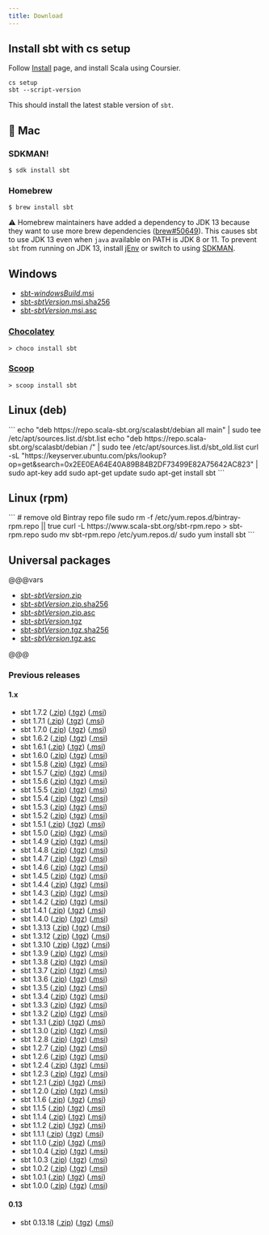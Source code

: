 ```yaml
---
title: Download
---
```


Install sbt with **cs setup**
-----------------------------

Follow [Install](https://www.scala-lang.org/download/) page, and install Scala using Coursier.

```
cs setup
sbt --script-version
```

This should install the latest stable version of `sbt`.

 Mac
-----

### SDKMAN!

```
$ sdk install sbt
```

### Homebrew

```
$ brew install sbt
```

⚠️ Homebrew maintainers have added a dependency to JDK 13 because they want to use more brew dependencies ([brew#50649](https://github.com/Homebrew/homebrew-core/issues/50649)). This causes sbt to use JDK 13 even when `java` available on PATH is JDK 8 or 11. To prevent `sbt` from running on JDK 13, install [jEnv](https://www.jenv.be/) or switch to using [SDKMAN](https://sdkman.io/).

Windows
-------

- [sbt-$windowsBuild$.msi](https://github.com/sbt/sbt/releases/download/v$sbtVersion$/sbt-$sbtVersion$.msi)
- [sbt-$sbtVersion$.msi.sha256](https://github.com/sbt/sbt/releases/download/v$sbtVersion$/sbt-$sbtVersion$.msi.sha256)
- [sbt-$sbtVersion$.msi.asc](https://github.com/sbt/sbt/releases/download/v$sbtVersion$/sbt-$sbtVersion$.msi.asc)

### [Chocolatey](https://chocolatey.org/packages/sbt)

```
> choco install sbt
```

### [Scoop](https://scoop.sh/)

```
> scoop install sbt
```

  <div class="distro_debian">
  	<h2>Linux (deb)</h2>
```
echo "deb https://repo.scala-sbt.org/scalasbt/debian all main" | sudo tee /etc/apt/sources.list.d/sbt.list
echo "deb https://repo.scala-sbt.org/scalasbt/debian /" | sudo tee /etc/apt/sources.list.d/sbt_old.list
curl -sL "https://keyserver.ubuntu.com/pks/lookup?op=get&search=0x2EE0EA64E40A89B84B2DF73499E82A75642AC823" | sudo apt-key add
sudo apt-get update
sudo apt-get install sbt
```
  </div>

  <div class="distro_redhat">
  	<h2>Linux (rpm)</h2>
```
# remove old Bintray repo file
sudo rm -f /etc/yum.repos.d/bintray-rpm.repo || true
curl -L https://www.scala-sbt.org/sbt-rpm.repo > sbt-rpm.repo
sudo mv sbt-rpm.repo /etc/yum.repos.d/
sudo yum install sbt
```
  </div>

Universal packages
------------------

@@@vars

- [sbt-$sbtVersion$.zip](https://github.com/sbt/sbt/releases/download/v$sbtVersion$/sbt-$sbtVersion$.zip)
- [sbt-$sbtVersion$.zip.sha256](https://github.com/sbt/sbt/releases/download/v$sbtVersion$/sbt-$sbtVersion$.zip.sha256)
- [sbt-$sbtVersion$.zip.asc](https://github.com/sbt/sbt/releases/download/v$sbtVersion$/sbt-$sbtVersion$.zip.asc)
- [sbt-$sbtVersion$.tgz](https://github.com/sbt/sbt/releases/download/v$sbtVersion$/sbt-$sbtVersion$.tgz)
- [sbt-$sbtVersion$.tgz.sha256](https://github.com/sbt/sbt/releases/download/v$sbtVersion$/sbt-$sbtVersion$.tgz.sha256)
- [sbt-$sbtVersion$.tgz.asc](https://github.com/sbt/sbt/releases/download/v$sbtVersion$/sbt-$sbtVersion$.tgz.asc)

@@@

### Previous releases

<h4>1.x</h4>
<ul>

<li>
  sbt 1.7.2
  (<a href="https://github.com/sbt/sbt/releases/download/v1.7.2/sbt-1.7.2.zip">.zip</a>)
  (<a href="https://github.com/sbt/sbt/releases/download/v1.7.2/sbt-1.7.2.tgz">.tgz</a>)
  (<a href="https://github.com/sbt/sbt/releases/download/v1.7.2/sbt-1.7.2.msi">.msi</a>)
</li>

<li>
  sbt 1.7.1
  (<a href="https://github.com/sbt/sbt/releases/download/v1.7.1/sbt-1.7.1.zip">.zip</a>)
  (<a href="https://github.com/sbt/sbt/releases/download/v1.7.1/sbt-1.7.1.tgz">.tgz</a>)
  (<a href="https://github.com/sbt/sbt/releases/download/v1.7.1/sbt-1.7.1.msi">.msi</a>)
</li>

<li>
  sbt 1.7.0
  (<a href="https://github.com/sbt/sbt/releases/download/v1.7.0/sbt-1.7.0.zip">.zip</a>)
  (<a href="https://github.com/sbt/sbt/releases/download/v1.7.0/sbt-1.7.0.tgz">.tgz</a>)
  (<a href="https://github.com/sbt/sbt/releases/download/v1.7.0/sbt-1.7.0.msi">.msi</a>)
</li>

<li>
  sbt 1.6.2
  (<a href="https://github.com/sbt/sbt/releases/download/v1.6.2/sbt-1.6.2.zip">.zip</a>)
  (<a href="https://github.com/sbt/sbt/releases/download/v1.6.2/sbt-1.6.2.tgz">.tgz</a>)
  (<a href="https://github.com/sbt/sbt/releases/download/v1.6.2/sbt-1.6.2.msi">.msi</a>)
</li>

<li>
  sbt 1.6.1
  (<a href="https://github.com/sbt/sbt/releases/download/v1.6.1/sbt-1.6.1.zip">.zip</a>)
  (<a href="https://github.com/sbt/sbt/releases/download/v1.6.1/sbt-1.6.1.tgz">.tgz</a>)
  (<a href="https://github.com/sbt/sbt/releases/download/v1.6.1/sbt-1.6.1.msi">.msi</a>)
</li>

<li>
  sbt 1.6.0
  (<a href="https://github.com/sbt/sbt/releases/download/v1.6.0/sbt-1.6.0.zip">.zip</a>)
  (<a href="https://github.com/sbt/sbt/releases/download/v1.6.0/sbt-1.6.0.tgz">.tgz</a>)
  (<a href="https://github.com/sbt/sbt/releases/download/v1.6.0/sbt-1.6.0.msi">.msi</a>)
</li>

<li>
  sbt 1.5.8
  (<a href="https://github.com/sbt/sbt/releases/download/v1.5.8/sbt-1.5.8.zip">.zip</a>)
  (<a href="https://github.com/sbt/sbt/releases/download/v1.5.8/sbt-1.5.8.tgz">.tgz</a>)
  (<a href="https://github.com/sbt/sbt/releases/download/v1.5.8/sbt-1.5.8.msi">.msi</a>)
</li>

<li>
  sbt 1.5.7
  (<a href="https://github.com/sbt/sbt/releases/download/v1.5.7/sbt-1.5.7.zip">.zip</a>)
  (<a href="https://github.com/sbt/sbt/releases/download/v1.5.7/sbt-1.5.7.tgz">.tgz</a>)
  (<a href="https://github.com/sbt/sbt/releases/download/v1.5.7/sbt-1.5.7.msi">.msi</a>)
</li>

<li>
  sbt 1.5.6
  (<a href="https://github.com/sbt/sbt/releases/download/v1.5.6/sbt-1.5.6.zip">.zip</a>)
  (<a href="https://github.com/sbt/sbt/releases/download/v1.5.6/sbt-1.5.6.tgz">.tgz</a>)
  (<a href="https://github.com/sbt/sbt/releases/download/v1.5.6/sbt-1.5.6.msi">.msi</a>)
</li>

<li>
  sbt 1.5.5
  (<a href="https://github.com/sbt/sbt/releases/download/v1.5.5/sbt-1.5.5.zip">.zip</a>)
  (<a href="https://github.com/sbt/sbt/releases/download/v1.5.5/sbt-1.5.5.tgz">.tgz</a>)
  (<a href="https://github.com/sbt/sbt/releases/download/v1.5.5/sbt-1.5.5.msi">.msi</a>)
</li>

<li>
  sbt 1.5.4
  (<a href="https://github.com/sbt/sbt/releases/download/v1.5.4/sbt-1.5.4.zip">.zip</a>)
  (<a href="https://github.com/sbt/sbt/releases/download/v1.5.4/sbt-1.5.4.tgz">.tgz</a>)
  (<a href="https://github.com/sbt/sbt/releases/download/v1.5.4/sbt-1.5.4.msi">.msi</a>)
</li>

<li>
  sbt 1.5.3
  (<a href="https://github.com/sbt/sbt/releases/download/v1.5.3/sbt-1.5.3.zip">.zip</a>)
  (<a href="https://github.com/sbt/sbt/releases/download/v1.5.3/sbt-1.5.3.tgz">.tgz</a>)
  (<a href="https://github.com/sbt/sbt/releases/download/v1.5.3/sbt-1.5.3.msi">.msi</a>)
</li>

<li>
  sbt 1.5.2
  (<a href="https://github.com/sbt/sbt/releases/download/v1.5.2/sbt-1.5.2.zip">.zip</a>)
  (<a href="https://github.com/sbt/sbt/releases/download/v1.5.2/sbt-1.5.2.tgz">.tgz</a>)
  (<a href="https://github.com/sbt/sbt/releases/download/v1.5.2/sbt-1.5.2.msi">.msi</a>)
</li>

<li>
  sbt 1.5.1
  (<a href="https://github.com/sbt/sbt/releases/download/v1.5.1/sbt-1.5.1.zip">.zip</a>)
  (<a href="https://github.com/sbt/sbt/releases/download/v1.5.1/sbt-1.5.1.tgz">.tgz</a>)
  (<a href="https://github.com/sbt/sbt/releases/download/v1.5.1/sbt-1.5.1.msi">.msi</a>)
</li>

<li>
  sbt 1.5.0
  (<a href="https://github.com/sbt/sbt/releases/download/v1.5.0/sbt-1.5.0.zip">.zip</a>)
  (<a href="https://github.com/sbt/sbt/releases/download/v1.5.0/sbt-1.5.0.tgz">.tgz</a>)
  (<a href="https://github.com/sbt/sbt/releases/download/v1.5.0/sbt-1.5.0.msi">.msi</a>)
</li>

<li>
  sbt 1.4.9
  (<a href="https://github.com/sbt/sbt/releases/download/v1.4.9/sbt-1.4.9.zip">.zip</a>)
  (<a href="https://github.com/sbt/sbt/releases/download/v1.4.9/sbt-1.4.9.tgz">.tgz</a>)
  (<a href="https://github.com/sbt/sbt/releases/download/v1.4.9/sbt-1.4.9.msi">.msi</a>)
</li>

<li>
  sbt 1.4.8
  (<a href="https://github.com/sbt/sbt/releases/download/v1.4.8/sbt-1.4.8.zip">.zip</a>)
  (<a href="https://github.com/sbt/sbt/releases/download/v1.4.8/sbt-1.4.8.tgz">.tgz</a>)
  (<a href="https://github.com/sbt/sbt/releases/download/v1.4.8/sbt-1.4.8.msi">.msi</a>)
</li>

<li>
  sbt 1.4.7
  (<a href="https://github.com/sbt/sbt/releases/download/v1.4.7/sbt-1.4.7.zip">.zip</a>)
  (<a href="https://github.com/sbt/sbt/releases/download/v1.4.7/sbt-1.4.7.tgz">.tgz</a>)
  (<a href="https://github.com/sbt/sbt/releases/download/v1.4.7/sbt-1.4.7.msi">.msi</a>)
</li>

<li>
  sbt 1.4.6
  (<a href="https://github.com/sbt/sbt/releases/download/v1.4.6/sbt-1.4.6.zip">.zip</a>)
  (<a href="https://github.com/sbt/sbt/releases/download/v1.4.6/sbt-1.4.6.tgz">.tgz</a>)
  (<a href="https://github.com/sbt/sbt/releases/download/v1.4.6/sbt-1.4.6.msi">.msi</a>)
</li>

<li>
  sbt 1.4.5
  (<a href="https://github.com/sbt/sbt/releases/download/v1.4.5/sbt-1.4.5.zip">.zip</a>)
  (<a href="https://github.com/sbt/sbt/releases/download/v1.4.5/sbt-1.4.5.tgz">.tgz</a>)
  (<a href="https://github.com/sbt/sbt/releases/download/v1.4.5/sbt-1.4.5.msi">.msi</a>)
</li>

<li>
  sbt 1.4.4
  (<a href="https://github.com/sbt/sbt/releases/download/v1.4.4/sbt-1.4.4.zip">.zip</a>)
  (<a href="https://github.com/sbt/sbt/releases/download/v1.4.4/sbt-1.4.4.tgz">.tgz</a>)
  (<a href="https://github.com/sbt/sbt/releases/download/v1.4.4/sbt-1.4.4.msi">.msi</a>)
</li>

<li>
  sbt 1.4.3
  (<a href="https://github.com/sbt/sbt/releases/download/v1.4.3/sbt-1.4.3.zip">.zip</a>)
  (<a href="https://github.com/sbt/sbt/releases/download/v1.4.3/sbt-1.4.3.tgz">.tgz</a>)
  (<a href="https://github.com/sbt/sbt/releases/download/v1.4.3/sbt-1.4.3.msi">.msi</a>)
</li>

<li>
  sbt 1.4.2
  (<a href="https://github.com/sbt/sbt/releases/download/v1.4.2/sbt-1.4.2.zip">.zip</a>)
  (<a href="https://github.com/sbt/sbt/releases/download/v1.4.2/sbt-1.4.2.tgz">.tgz</a>)
  (<a href="https://github.com/sbt/sbt/releases/download/v1.4.2/sbt-1.4.2.msi">.msi</a>)
</li>

<li>
  sbt 1.4.1
  (<a href="https://github.com/sbt/sbt/releases/download/v1.4.1/sbt-1.4.1.zip">.zip</a>)
  (<a href="https://github.com/sbt/sbt/releases/download/v1.4.1/sbt-1.4.1.tgz">.tgz</a>)
  (<a href="https://github.com/sbt/sbt/releases/download/v1.4.1/sbt-1.4.1.msi">.msi</a>)
</li>

<li>
  sbt 1.4.0
  (<a href="https://github.com/sbt/sbt/releases/download/v1.4.0/sbt-1.4.0.zip">.zip</a>)
  (<a href="https://github.com/sbt/sbt/releases/download/v1.4.0/sbt-1.4.0.tgz">.tgz</a>)
  (<a href="https://github.com/sbt/sbt/releases/download/v1.4.0/sbt-1.4.0.msi">.msi</a>)
</li>

<li>
  sbt 1.3.13
  (<a href="https://github.com/sbt/sbt/releases/download/v1.3.13/sbt-1.3.13.zip">.zip</a>)
  (<a href="https://github.com/sbt/sbt/releases/download/v1.3.13/sbt-1.3.13.tgz">.tgz</a>)
  (<a href="https://github.com/sbt/sbt/releases/download/v1.3.13/sbt-1.3.13.msi">.msi</a>)
</li>

<li>
  sbt 1.3.12
  (<a href="https://github.com/sbt/sbt/releases/download/v1.3.12/sbt-1.3.12.zip">.zip</a>)
  (<a href="https://github.com/sbt/sbt/releases/download/v1.3.12/sbt-1.3.12.tgz">.tgz</a>)
  (<a href="https://github.com/sbt/sbt/releases/download/v1.3.12/sbt-1.3.12.msi">.msi</a>)
</li>

<li>
  sbt 1.3.10
  (<a href="https://github.com/sbt/sbt/releases/download/v1.3.10/sbt-1.3.10.zip">.zip</a>)
  (<a href="https://github.com/sbt/sbt/releases/download/v1.3.10/sbt-1.3.10.tgz">.tgz</a>)
  (<a href="https://github.com/sbt/sbt/releases/download/v1.3.10/sbt-1.3.10.msi">.msi</a>)
</li>

<li>
  sbt 1.3.9
  (<a href="https://github.com/sbt/sbt/releases/download/v1.3.9/sbt-1.3.9.zip">.zip</a>)
  (<a href="https://github.com/sbt/sbt/releases/download/v1.3.9/sbt-1.3.9.tgz">.tgz</a>)
  (<a href="https://github.com/sbt/sbt/releases/download/v1.3.9/sbt-1.3.9.msi">.msi</a>)
</li>

<li>
  sbt 1.3.8
  (<a href="https://github.com/sbt/sbt/releases/download/v1.3.8/sbt-1.3.8.zip">.zip</a>)
  (<a href="https://github.com/sbt/sbt/releases/download/v1.3.8/sbt-1.3.8.tgz">.tgz</a>)
  (<a href="https://github.com/sbt/sbt/releases/download/v1.3.8/sbt-1.3.8.msi">.msi</a>)
</li>

<li>
  sbt 1.3.7
  (<a href="https://github.com/sbt/sbt/releases/download/v1.3.7/sbt-1.3.7.zip">.zip</a>)
  (<a href="https://github.com/sbt/sbt/releases/download/v1.3.7/sbt-1.3.7.tgz">.tgz</a>)
  (<a href="https://github.com/sbt/sbt/releases/download/v1.3.7/sbt-1.3.7.msi">.msi</a>)
</li>

<li>
  sbt 1.3.6
  (<a href="https://github.com/sbt/sbt/releases/download/v1.3.6/sbt-1.3.6.zip">.zip</a>)
  (<a href="https://github.com/sbt/sbt/releases/download/v1.3.6/sbt-1.3.6.tgz">.tgz</a>)
  (<a href="https://github.com/sbt/sbt/releases/download/v1.3.6/sbt-1.3.6.msi">.msi</a>)
</li>

<li>
  sbt 1.3.5
  (<a href="https://github.com/sbt/sbt/releases/download/v1.3.5/sbt-1.3.5.zip">.zip</a>)
  (<a href="https://github.com/sbt/sbt/releases/download/v1.3.5/sbt-1.3.5.tgz">.tgz</a>)
  (<a href="https://github.com/sbt/sbt/releases/download/v1.3.5/sbt-1.3.5.msi">.msi</a>)
</li>

<li>
  sbt 1.3.4
  (<a href="https://github.com/sbt/sbt/releases/download/v1.3.4/sbt-1.3.4.zip">.zip</a>)
  (<a href="https://github.com/sbt/sbt/releases/download/v1.3.4/sbt-1.3.4.tgz">.tgz</a>)
  (<a href="https://github.com/sbt/sbt/releases/download/v1.3.4/sbt-1.3.4.msi">.msi</a>)
</li>

<li>
  sbt 1.3.3
  (<a href="https://github.com/sbt/sbt/releases/download/v1.3.3/sbt-1.3.3.zip">.zip</a>)
  (<a href="https://github.com/sbt/sbt/releases/download/v1.3.3/sbt-1.3.3.tgz">.tgz</a>)
  (<a href="https://github.com/sbt/sbt/releases/download/v1.3.3/sbt-1.3.3.msi">.msi</a>)
</li>

<li>
  sbt 1.3.2
  (<a href="https://github.com/sbt/sbt/releases/download/v1.3.2/sbt-1.3.2.zip">.zip</a>)
  (<a href="https://github.com/sbt/sbt/releases/download/v1.3.2/sbt-1.3.2.tgz">.tgz</a>)
  (<a href="https://github.com/sbt/sbt/releases/download/v1.3.2/sbt-1.3.2.msi">.msi</a>)
</li>

<li>
  sbt 1.3.1
  (<a href="https://github.com/sbt/sbt/releases/download/v1.3.1/sbt-1.3.1.zip">.zip</a>)
  (<a href="https://github.com/sbt/sbt/releases/download/v1.3.1/sbt-1.3.1.tgz">.tgz</a>)
  (<a href="https://github.com/sbt/sbt/releases/download/v1.3.1/sbt-1.3.1.msi">.msi</a>)
</li>

<li>
  sbt 1.3.0
  (<a href="https://github.com/sbt/sbt/releases/download/v1.3.0/sbt-1.3.0.zip">.zip</a>)
  (<a href="https://github.com/sbt/sbt/releases/download/v1.3.0/sbt-1.3.0.tgz">.tgz</a>)
  (<a href="https://github.com/sbt/sbt/releases/download/v1.3.0/sbt-1.3.0.msi">.msi</a>)
</li>

<li>
  sbt 1.2.8
  (<a href="https://github.com/sbt/sbt/releases/download/v1.2.8/sbt-1.2.8.zip">.zip</a>)
  (<a href="https://github.com/sbt/sbt/releases/download/v1.2.8/sbt-1.2.8.tgz">.tgz</a>)
  (<a href="https://github.com/sbt/sbt/releases/download/v1.2.8/sbt-1.2.8.msi">.msi</a>)
</li>

<li>
  sbt 1.2.7
  (<a href="https://github.com/sbt/sbt/releases/download/v1.2.7/sbt-1.2.7.zip">.zip</a>)
  (<a href="https://github.com/sbt/sbt/releases/download/v1.2.7/sbt-1.2.7.tgz">.tgz</a>)
  (<a href="https://github.com/sbt/sbt/releases/download/v1.2.7/sbt-1.2.7.msi">.msi</a>)
</li>

<li>
  sbt 1.2.6
  (<a href="https://github.com/sbt/sbt/releases/download/v1.2.6/sbt-1.2.6.zip">.zip</a>)
  (<a href="https://github.com/sbt/sbt/releases/download/v1.2.6/sbt-1.2.6.tgz">.tgz</a>)
  (<a href="https://github.com/sbt/sbt/releases/download/v1.2.6/sbt-1.2.6.msi">.msi</a>)
</li>

<li>
  sbt 1.2.4
  (<a href="https://github.com/sbt/sbt/releases/download/v1.2.4/sbt-1.2.4.zip">.zip</a>)
  (<a href="https://github.com/sbt/sbt/releases/download/v1.2.4/sbt-1.2.4.tgz">.tgz</a>)
  (<a href="https://github.com/sbt/sbt/releases/download/v1.2.4/sbt-1.2.4.msi">.msi</a>)
</li>

<li>
  sbt 1.2.3
  (<a href="https://github.com/sbt/sbt/releases/download/v1.2.3/sbt-1.2.3.zip">.zip</a>)
  (<a href="https://github.com/sbt/sbt/releases/download/v1.2.3/sbt-1.2.3.tgz">.tgz</a>)
  (<a href="https://github.com/sbt/sbt/releases/download/v1.2.3/sbt-1.2.3.msi">.msi</a>)
</li>

<li>
  sbt 1.2.1
  (<a href="https://github.com/sbt/sbt/releases/download/v1.2.1/sbt-1.2.1.zip">.zip</a>)
  (<a href="https://github.com/sbt/sbt/releases/download/v1.2.1/sbt-1.2.1.tgz">.tgz</a>)
  (<a href="https://github.com/sbt/sbt/releases/download/v1.2.1/sbt-1.2.1.msi">.msi</a>)
</li>

<li>
  sbt 1.2.0
  (<a href="https://github.com/sbt/sbt/releases/download/v1.2.0/sbt-1.2.0.zip">.zip</a>)
  (<a href="https://github.com/sbt/sbt/releases/download/v1.2.0/sbt-1.2.0.tgz">.tgz</a>)
  (<a href="https://github.com/sbt/sbt/releases/download/v1.2.0/sbt-1.2.0.msi">.msi</a>)
</li>

<li>
  sbt 1.1.6
  (<a href="https://github.com/sbt/sbt/releases/download/v1.1.6/sbt-1.1.6.zip">.zip</a>)
  (<a href="https://github.com/sbt/sbt/releases/download/v1.1.6/sbt-1.1.6.tgz">.tgz</a>)
  (<a href="https://github.com/sbt/sbt/releases/download/v1.1.6/sbt-1.1.6.msi">.msi</a>)
</li>

<li>
  sbt 1.1.5
  (<a href="https://github.com/sbt/sbt/releases/download/v1.1.5/sbt-1.1.5.zip">.zip</a>)
  (<a href="https://github.com/sbt/sbt/releases/download/v1.1.5/sbt-1.1.5.tgz">.tgz</a>)
  (<a href="https://github.com/sbt/sbt/releases/download/v1.1.5/sbt-1.1.5.msi">.msi</a>)
</li>

<li>
  sbt 1.1.4
  (<a href="https://github.com/sbt/sbt/releases/download/v1.1.4/sbt-1.1.4.zip">.zip</a>)
  (<a href="https://github.com/sbt/sbt/releases/download/v1.1.4/sbt-1.1.4.tgz">.tgz</a>)
  (<a href="https://github.com/sbt/sbt/releases/download/v1.1.4/sbt-1.1.4.msi">.msi</a>)
</li>

<li>
  sbt 1.1.2
  (<a href="https://github.com/sbt/sbt/releases/download/v1.1.2/sbt-1.1.2.zip">.zip</a>)
  (<a href="https://github.com/sbt/sbt/releases/download/v1.1.2/sbt-1.1.2.tgz">.tgz</a>)
  (<a href="https://github.com/sbt/sbt/releases/download/v1.1.2/sbt-1.1.2.msi">.msi</a>)
</li>

<li>
  sbt 1.1.1
  (<a href="https://github.com/sbt/sbt/releases/download/v1.1.1/sbt-1.1.1.zip">.zip</a>)
  (<a href="https://github.com/sbt/sbt/releases/download/v1.1.1/sbt-1.1.1.tgz">.tgz</a>)
  (<a href="https://github.com/sbt/sbt/releases/download/v1.1.1/sbt-1.1.1.msi">.msi</a>)
</li>

<li>
  sbt 1.1.0
  (<a href="https://github.com/sbt/sbt/releases/download/v1.1.0/sbt-1.1.0.zip">.zip</a>)
  (<a href="https://github.com/sbt/sbt/releases/download/v1.1.0/sbt-1.1.0.tgz">.tgz</a>)
  (<a href="https://github.com/sbt/sbt/releases/download/v1.1.0/sbt-1.1.0.msi">.msi</a>)
</li>

<li>
  sbt 1.0.4
  (<a href="https://github.com/sbt/sbt/releases/download/v1.0.4/sbt-1.0.4.zip">.zip</a>)
  (<a href="https://github.com/sbt/sbt/releases/download/v1.0.4/sbt-1.0.4.tgz">.tgz</a>)
  (<a href="https://github.com/sbt/sbt/releases/download/v1.0.4/sbt-1.0.4.msi">.msi</a>)
</li>

<li>
  sbt 1.0.3
  (<a href="https://github.com/sbt/sbt/releases/download/v1.0.3/sbt-1.0.3.zip">.zip</a>)
  (<a href="https://github.com/sbt/sbt/releases/download/v1.0.3/sbt-1.0.3.tgz">.tgz</a>)
  (<a href="https://github.com/sbt/sbt/releases/download/v1.0.3/sbt-1.0.3.msi">.msi</a>)
</li>

<li>
  sbt 1.0.2
  (<a href="https://github.com/sbt/sbt/releases/download/v1.0.2/sbt-1.0.2.zip">.zip</a>)
  (<a href="https://github.com/sbt/sbt/releases/download/v1.0.2/sbt-1.0.2.tgz">.tgz</a>)
  (<a href="https://github.com/sbt/sbt/releases/download/v1.0.2/sbt-1.0.2.msi">.msi</a>)
</li>

<li>
  sbt 1.0.1
  (<a href="https://github.com/sbt/sbt/releases/download/v1.0.1/sbt-1.0.1.zip">.zip</a>)
  (<a href="https://github.com/sbt/sbt/releases/download/v1.0.1/sbt-1.0.1.tgz">.tgz</a>)
  (<a href="https://github.com/sbt/sbt/releases/download/v1.0.1/sbt-1.0.1.msi">.msi</a>)
</li>

<li>
  sbt 1.0.0
  (<a href="https://github.com/sbt/sbt/releases/download/v1.0.0/sbt-1.0.0.zip">.zip</a>)
  (<a href="https://github.com/sbt/sbt/releases/download/v1.0.0/sbt-1.0.0.tgz">.tgz</a>)
  (<a href="https://github.com/sbt/sbt/releases/download/v1.0.0/sbt-1.0.0.msi">.msi</a>)
</li>

</ul>

<h4>0.13</h4>
<ul>
<li>
  sbt 0.13.18
  (<a href="https://github.com/sbt/sbt/releases/download/v0.13.18/sbt-0.13.18.zip">.zip</a>)
  (<a href="https://github.com/sbt/sbt/releases/download/v0.13.18/sbt-0.13.18.tgz">.tgz</a>)
  (<a href="https://github.com/sbt/sbt/releases/download/v0.13.18/sbt-0.13.18.msi">.msi</a>)
</li>

</ul>



